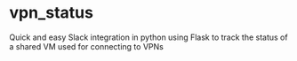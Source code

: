 # vpn_status
Quick and easy Slack integration in python using Flask  to track the status of a shared VM used for connecting to VPNs
